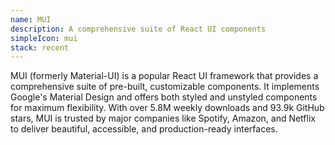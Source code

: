 ```yaml
---
name: MUI
description: A comprehensive suite of React UI components
simpleIcon: mui
stack: recent
---
```


MUI (formerly Material-UI) is a popular React UI framework that provides a comprehensive suite of pre-built, customizable components. It implements Google's Material Design and offers both styled and unstyled components for maximum flexibility. With over 5.8M weekly downloads and 93.9k GitHub stars, MUI is trusted by major companies like Spotify, Amazon, and Netflix to deliver beautiful, accessible, and production-ready interfaces.
